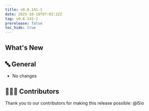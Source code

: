 ```yaml
---
title: v0.8.141-1
date: 2025-10-18T07:02:22Z
tag: v0.8.141-1
prerelease: false
toc_hide: true
---
```


## What's New
## 🔤 General
* No changes

## 👨🏽‍💻 Contributors

Thank you to our contributors for making this release possible:
@l5io
